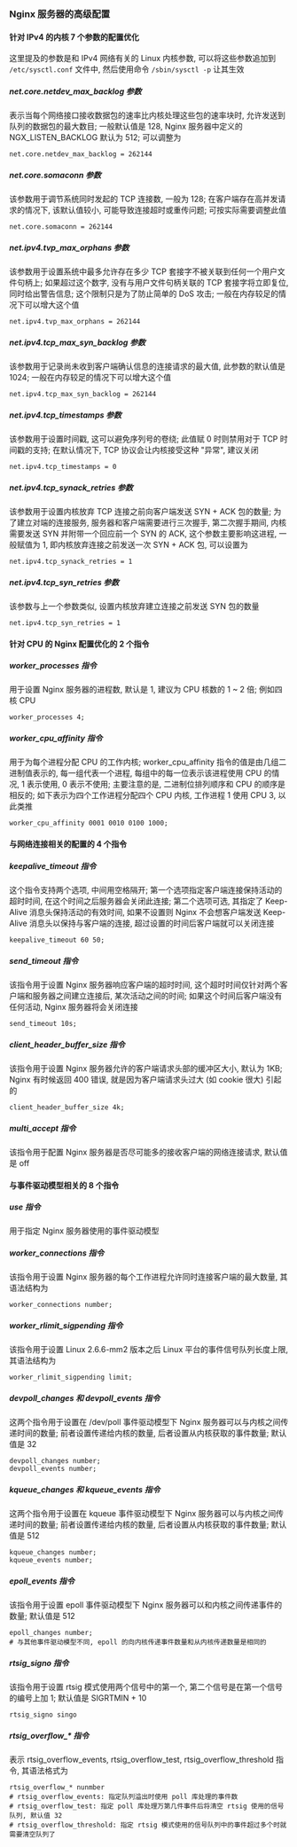 ### Nginx 服务器的高级配置

#### 针对 IPv4 的内核 7 个参数的配置优化
这里提及的参数是和 IPv4 网络有关的 Linux 内核参数, 可以将这些参数追加到 `/etc/sysctl.conf` 文件中, 然后使用命令 `/sbin/sysctl -p` 让其生效

##### net.core.netdev_max_backlog 参数
表示当每个网络接口接收数据包的速率比内核处理这些包的速率块时, 允许发送到队列的数据包的最大数目; 一般默认值是 128, Nginx 服务器中定义的 NGX_LISTEN_BACKLOG 默认为 512; 可以调整为
```
net.core.netdev_max_backlog = 262144
```
##### net.core.somaconn 参数
该参数用于调节系统同时发起的 TCP 连接数, 一般为 128; 在客户端存在高并发请求的情况下, 该默认值较小, 可能导致连接超时或重传问题; 可按实际需要调整此值
```
net.core.somaconn = 262144
```
##### net.ipv4.tvp_max_orphans 参数
该参数用于设置系统中最多允许存在多少 TCP 套接字不被关联到任何一个用户文件句柄上; 如果超过这个数字, 没有与用户文件句柄关联的 TCP 套接字将立即复位, 同时给出警告信息; 这个限制只是为了防止简单的 DoS 攻击; 一般在内存较足的情况下可以增大这个值
```
net.ipv4.tvp_max_orphans = 262144
```
##### net.ipv4.tcp_max_syn_backlog 参数
该参数用于记录尚未收到客户端确认信息的连接请求的最大值, 此参数的默认值是 1024;  一般在内存较足的情况下可以增大这个值
```
net.ipv4.tcp_max_syn_backlog = 262144
```
##### net.ipv4.tcp_timestamps 参数
该参数用于设置时间戳, 这可以避免序列号的卷绕; 此值赋 0 时则禁用对于 TCP 时间戳的支持; 在默认情况下, TCP 协议会让内核接受这种 "异常", 建议关闭
```
net.ipv4.tcp_timestamps = 0
```
##### net.ipv4.tcp_synack_retries 参数
该参数用于设置内核放弃 TCP 连接之前向客户端发送 SYN + ACK 包的数量; 为了建立对端的连接服务, 服务器和客户端需要进行三次握手, 第二次握手期间, 内核需要发送 SYN 并附带一个回应前一个 SYN 的 ACK, 这个参数主要影响这进程, 一般赋值为 1, 即内核放弃连接之前发送一次 SYN + ACK 包, 可以设置为
```
net.ipv4.tcp_synack_retries = 1
```
##### net.ipv4.tcp_syn_retries 参数
该参数与上一个参数类似, 设置内核放弃建立连接之前发送 SYN 包的数量
```
net.ipv4.tcp_syn_retries = 1
```

#### 针对 CPU 的 Nginx 配置优化的 2 个指令
##### worker_processes 指令
用于设置 Nginx 服务器的进程数, 默认是 1, 建议为 CPU 核数的 1 ~ 2 倍; 例如四核 CPU
```
worker_processes 4;
```
##### worker_cpu_affinity 指令
用于为每个进程分配 CPU 的工作内核; worker_cpu_affinity 指令的值是由几组二进制值表示的, 每一组代表一个进程, 每组中的每一位表示该进程使用 CPU 的情况, 1 表示使用, 0 表示不使用; 主要注意的是, 二进制位排列顺序和 CPU 的顺序是相反的; 如下表示为四个工作进程分配四个 CPU 内核, 工作进程 1 使用 CPU 3, 以此类推
```
worker_cpu_affinity 0001 0010 0100 1000;
```

#### 与网络连接相关的配置的 4 个指令
##### keepalive_timeout 指令
这个指令支持两个选项, 中间用空格隔开; 第一个选项指定客户端连接保持活动的超时时间, 在这个时间之后服务器会关闭此连接; 第二个选项可选, 其指定了 Keep-Alive 消息头保持活动的有效时间, 如果不设置则 Nginx 不会想客户端发送 Keep-Alive 消息头以保持与客户端的连接, 超过设置的时间后客户端就可以关闭连接
```
keepalive_timeout 60 50;
```
##### send_timeout 指令
该指令用于设置 Nginx 服务器响应客户端的超时时间, 这个超时时间仅针对两个客户端和服务器之间建立连接后, 某次活动之间的时间; 如果这个时间后客户端没有任何活动, Nginx 服务器将会关闭连接
```
send_timeout 10s;
```
##### client_header_buffer_size 指令
该指令用于设置 Nginx 服务器允许的客户端请求头部的缓冲区大小, 默认为 1KB; Nginx 有时候返回 400 错误, 就是因为客户端请求头过大 (如 cookie 很大) 引起的
```
client_header_buffer_size 4k;
```
##### multi_accept 指令
该指令用于配置 Nginx 服务器是否尽可能多的接收客户端的网络连接请求, 默认值是 off

#### 与事件驱动模型相关的 8 个指令
##### use 指令
用于指定 Nginx 服务器使用的事件驱动模型
##### worker_connections 指令
该指令用于设置 Nginx 服务器的每个工作进程允许同时连接客户端的最大数量, 其语法结构为
```
worker_connections number;
```
##### worker_rlimit_sigpending 指令
该指令用于设置 Linux 2.6.6-mm2 版本之后 Linux 平台的事件信号队列长度上限, 其语法结构为
```
worker_rlimit_sigpending limit;
```
##### devpoll_changes 和 devpoll_events 指令
这两个指令用于设置在 /dev/poll 事件驱动模型下 Nginx 服务器可以与内核之间传递时间的数量; 前者设置传递给内核的数量, 后者设置从内核获取的事件数量; 默认值是 32
```
devpoll_changes number;
devpoll_events number;
```
##### kqueue_changes 和 kqueue_events 指令
这两个指令用于设置在 kqueue 事件驱动模型下 Nginx 服务器可以与内核之间传递时间的数量; 前者设置传递给内核的数量, 后者设置从内核获取的事件数量; 默认值是 512
```
kqueue_changes number;
kqueue_events number;
```
##### epoll_events 指令
该指令用于设置 epoll 事件驱动模型下 Nginx 服务器可以和内核之间传递事件的数量; 默认值是 512
```
epoll_changes number;
# 与其他事件驱动模型不同, epoll 的向内核传递事件数量和从内核传递数量是相同的
```
##### rtsig_signo 指令
该指令用于设置 rtsig 模式使用两个信号中的第一个, 第二个信号是在第一个信号的编号上加 1; 默认值是 SIGRTMIN + 10
```
rtsig_signo singo
```
##### rtsig_overflow_* 指令
表示 rtsig_overflow_events, rtsig_overflow_test, rtsig_overflow_threshold 指令, 其语法格式为
```
rtsig_overflow_* nunmber
# rtsig_overflow_events: 指定队列溢出时使用 poll 库处理的事件数
# rtsig_overflow_test: 指定 poll 库处理万第几件事件后将清空 rtsig 使用的信号队列, 默认值 32
# rtsig_overflow_threshold: 指定 rtsig 模式使用的信号队列中的事件超过多个时就需要清空队列了
```
